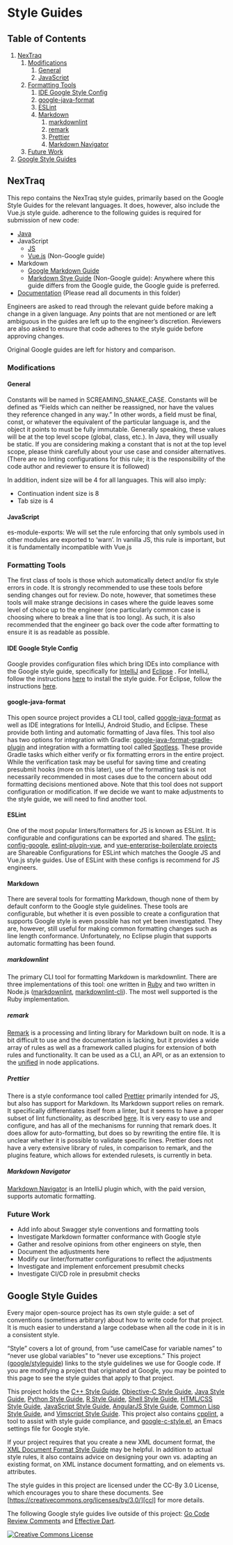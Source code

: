 # Style Guides

## Table of Contents

1.   [NexTraq](#nextraq)
     1.   [Modifications](#modifications)
          1.   [General](#general)
          1.   [JavaScript](#javascript)
     1.   [Formatting Tools](#formatting-tools)
          1.   [IDE Google Style Config](#ide-google-style-config)
          1.   [google-java-format](#google-java-format)
          1.   [ESLint](#eslint)
          1.   [Markdown](#markdown)
               1.   [markdownlint](#markdownlint)
               1.   [remark](#remark)
               1.   [Prettier](#prettier)
               1.   [Markdown Navigator](#markdown-navigator)
     1.   [Future Work](#future-work)
1.   [Google Style Guides](#google-style-guides)

## NexTraq

This repo contains the NexTraq style guides, primarily based on the Google Style
Guides for the relevant languages. It does, however, also include the Vue.js
style guide. adherence to the following guides is required for submission of new
code:

*   [Java](nextraq-javaguide.html)
*   JavaScript
    *   [JS](nextraq-jsguide.html)
    *   [Vue.js](https://vuejs.org/v2/style-guide/) (Non-Google guide)
*   Markdown
    *   [Google Markdown Guide](docguide/style.md)
    *   [Markdown Stye Guide](https://cirosantilli.com/markdown-style-guide)
        (Non-Google guide): Anywhere where this guide differs from the Google
        guide, the Google guide is preferred.
*   [Documentation](docguide) (Please read all documents in this folder)

Engineers are asked to read through the relevant guide before making a change in
a given language. Any points that are not mentioned or are left ambiguous in the
guides are left up to the engineer’s discretion. Reviewers are also asked to
ensure that code adheres to the style guide before approving changes.

Original Google guides are left for history and comparison.

### Modifications

#### General

Constants will be named in SCREAMING_SNAKE_CASE. Constants will be defined as
“Fields which can neither be reassigned, nor have the values they reference
changed in any way.” In other words, a field must be final, const, or whatever
the equivalent of the particular language is, and the object it points to must
be fully immutable. Generally speaking, these values will be at the top level
scope (global, class, etc.). In Java, they will usually be static. If you are
considering making a constant that is not at the top level scope, please think
carefully about your use case and consider alternatives. (There are no linting
configurations for this rule; it is the responsibility of the code author and
reviewer to ensure it is followed)

In addition, indent size will be 4 for all languages. This will also imply:

*   Continuation indent size is 8
*   Tab size is 4

#### JavaScript

es-module-exports: We will set the rule enforcing that only symbols used in
other modules are exported to ‘warn’. In vanilla JS, this rule is important, but
it is fundamentally incompatible with Vue.js

### Formatting Tools

<!-- TODO: There are more good ones; add them -->

The first class of tools is those which automatically detect and/or fix style
errors in code. It is strongly recommended to use these tools before sending
changes out for review. Do note, however, that sometimes these tools will make
strange decisions in cases where the guide leaves some level of choice up to the
engineer (one particularly common case is choosing where to break a line that is
too long). As such, it is also recommended that the engineer go back over the
code after formatting to ensure it is as readable as possible.

#### IDE Google Style Config

Google provides configuration files which bring IDEs into compliance with the
Google style guide, specifically for [IntelliJ](intellij-java-nextraq-style.xml)
and [Eclipse](eclipse-java-nextraq-style.xml) . For IntelliJ, follow the
instructions
[here](https://www.jetbrains.com/help/idea/copying-code-style-settings.html) to
install the style guide. For Eclipse, follow the instructions
[here](https://help.eclipse.org/neon/index.jsp?topic=%2Forg.eclipse.jdt.doc.user%2Freference%2Fpreferences%2Fjava%2Fcodestyle%2Fref-preferences-formatter.htm).

#### google-java-format

This open source project provides a CLI tool, called
[google-java-format](https://github.com/google/google-java-format) as well as
IDE integrations for IntelliJ, Android Studio, and Eclipse. These provide both
linting and automatic formatting of Java files. This tool also has two options
for integration with Gradle:
[google-java-format-gradle-plugin](https://github.com/sherter/google-java-format-gradle-plugin)
and integration with a formatting tool called
[Spotless](https://github.com/diffplug/spotless/tree/master/plugin-gradle#applying-to-java-source-google-java-format).
These provide Gradle tasks which either verify or fix formatting errors in the
entire project. While the verification task may be useful for saving time and
creating presubmit hooks (more on this later), use of the formatting task is not
necessarily recommended in most cases due to the concern about odd formatting
decisions mentioned above. Note that this tool does not support configuration or
modification. If we decide we want to make adjustments to the style guide, we
will need to find another tool.

#### ESLint

One of the most popular linters/formatters for JS is known as ESLint. It is
configurable and configurations can be exported and shared. The
[eslint-config-google](https://github.com/google/eslint-config-google),
[eslint-plugin-vue](https://vuejs.github.io/eslint-plugin-vue/user-guide/), and
[vue-enterprise-boilerplate projects](https://github.com/chrisvfritz/vue-enterprise-boilerplate)
are Shareable Configurations for ESLint which matches the Google JS and Vue.js
style guides. Use of ESLint with these configs is recommend for JS engineers.

#### Markdown

There are several tools for formatting Markdown, though none of them by default
conform to the Google style guidelines. These tools are configurable, but
whether it is even possible to create a configuration that supports Google style
is even possible has not yet been investigated. They are, however, still useful
for making common formatting changes such as line length conformance.
Unfortunately, no Eclipse plugin that supports automatic formatting has been
found.

##### markdownlint

The primary CLI tool for formatting Markdown is markdownlint. There are three
implementations of this tool: one written in
[Ruby](https://github.com/markdownlint/markdownlint) and two written in Node.js
([markdownlint](https://github.com/DavidAnson/markdownlint),
[markdownlint-cli](https://github.com/igorshubovych/markdownlint-cli)). The most
well supported is the Ruby implementation.

##### remark

[Remark](https://github.com/remarkjs/remark-github) is a processing and linting
library for Markdown built on node. It is a bit difficult to use and the
documentation is lacking, but it provides a wide array of rules as well as a
framework called plugins for extension of both rules and functionality. It can
be used as a CLI, an API, or as an extension to the
[unified](https://unifiedjs.com/) in node applications.

##### Prettier

There is a style conformance tool called [Prettier](https://prettier.io)
primarily intended for JS, but also has support for Markdown. Its Markdown
support relies on remark. It specifically differentiates itself from a linter,
but it seems to have a proper subset of lint functionality, as described
[here](https://prettier.io/docs/en/comparison.html). It is very easy to use and
configure, and has all of the mechanisms for running that remark does. It does
allow for auto-formatting, but does so by rewriting the entire file. It is
unclear whether it is possible to validate specific lines. Prettier does not
have a very extensive library of rules, in comparison to remark, and the plugins
feature, which allows for extended rulesets, is currently in beta.

##### Markdown Navigator

[Markdown Navigator](https://github.com/vsch/idea-multimarkdown) is an IntelliJ
plugin which, with the paid version, supports automatic formatting.

### Future Work

*   Add info about Swagger style conventions and formatting tools
*   Investigate Markdown formatter conformance with Google style
*   Gather and resolve opinions from other engineers on style, then
*   Document the adjustments here
*   Modify our linter/formatter configurations to reflect the adjustments
*   Investigate and implement enforcement presubmit checks
*   Investigate CI/CD role in presubmit checks

## Google Style Guides

Every major open-source project has its own style guide: a set of conventions
(sometimes arbitrary) about how to write code for that project. It is much
easier to understand a large codebase when all the code in it is in a consistent
style.

“Style” covers a lot of ground, from “use camelCase for variable names” to
“never use global variables” to “never use exceptions.” This project
([google/styleguide](https://github.com/google/styleguide)) links to the style
guidelines we use for Google code. If you are modifying a project that
originated at Google, you may be pointed to this page to see the style guides
that apply to that project.

This project holds the [C++ Style Guide][cpp], [Objective-C Style Guide][objc],
[Java Style Guide][java], [Python Style Guide][py], [R Style Guide][r], [Shell
Style Guide][sh], [HTML/CSS Style Guide][htmlcss], [JavaScript Style Guide][js],
[AngularJS Style Guide][angular], [Common Lisp Style Guide][cl], and [Vimscript
Style Guide][vim]. This project also contains [cpplint][cpplint], a tool to
assist with style guide compliance, and [google-c-style.el][emacs], an Emacs
settings file for Google style.

If your project requires that you create a new XML document format, the [XML
Document Format Style Guide][xml] may be helpful. In addition to actual style
rules, it also contains advice on designing your own vs. adapting an existing
format, on XML instance document formatting, and on elements vs. attributes.

The style guides in this project are licensed under the CC-By 3.0 License, which
encourages you to share these documents. See
[https://creativecommons.org/licenses/by/3.0/][ccl] for more details.

The following Google style guides live outside of this project: [Go Code Review
Comments][go] and [Effective Dart][dart].

<a rel="license" href="https://creativecommons.org/licenses/by/3.0/"><img alt="Creative Commons License" style="border-width:0" src="https://i.creativecommons.org/l/by/3.0/88x31.png" /></a>

[cpp]: https://google.github.io/styleguide/cppguide.html
[objc]: objcguide.md
[java]: https://google.github.io/styleguide/javaguide.html
[py]: https://google.github.io/styleguide/pyguide.html
[r]: https://google.github.io/styleguide/Rguide.html
[sh]: https://google.github.io/styleguide/shell.xml
[htmlcss]: https://google.github.io/styleguide/htmlcssguide.html
[js]: https://google.github.io/styleguide/jsguide.html
[angular]: https://google.github.io/styleguide/angularjs-google-style.html
[cl]: https://google.github.io/styleguide/lispguide.xml
[vim]: https://google.github.io/styleguide/vimscriptguide.xml
[cpplint]: https://github.com/google/styleguide/tree/gh-pages/cpplint
[emacs]: https://raw.githubusercontent.com/google/styleguide/gh-pages/google-c-style.el
[xml]: https://google.github.io/styleguide/xmlstyle.html
[go]: https://golang.org/wiki/CodeReviewComments
[dart]: https://www.dartlang.org/guides/language/effective-dart
[ccl]: https://creativecommons.org/licenses/by/3.0/
